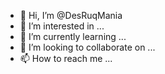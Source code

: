 - 👋 Hi, I’m @DesRuqMania
- 👀 I’m interested in ...
- 🌱 I’m currently learning ...
- 💞️ I’m looking to collaborate on ...
- 📫 How to reach me ...

<!---
DesRuqMania/DesRuqMania is a ✨ special ✨ repository because its `README.md` (this file) appears on your GitHub profile.
You can click the Preview link to take a look at your changes.
--->
